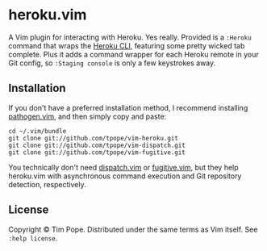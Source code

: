 # heroku.vim

A Vim plugin for interacting with Heroku.  Yes really.  Provided is a
`:Heroku` command that wraps the [Heroku CLI][], featuring some pretty wicked
tab complete.  Plus it adds a command wrapper for each Heroku remote in your
Git config, so `:Staging console` is only a few keystrokes away.

[Heroku CLI]: https://devcenter.heroku.com/articles/heroku-cli

## Installation

If you don't have a preferred installation method, I recommend
installing [pathogen.vim](https://github.com/tpope/vim-pathogen), and
then simply copy and paste:

    cd ~/.vim/bundle
    git clone git://github.com/tpope/vim-heroku.git
    git clone git://github.com/tpope/vim-dispatch.git
    git clone git://github.com/tpope/vim-fugitive.git

You technically don't need [dispatch.vim][] or [fugitive.vim][], but they help
heroku.vim with asynchronous command execution and Git repository detection,
respectively.

[dispatch.vim]: https://github.com/tpope/vim-dispatch
[fugitive.vim]: https://github.com/tpope/vim-fugitive

## License

Copyright © Tim Pope.  Distributed under the same terms as Vim itself.
See `:help license`.
